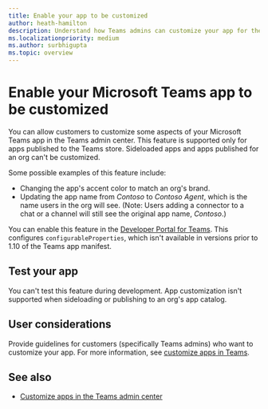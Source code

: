 ```yaml
---
title: Enable your app to be customized
author: heath-hamilton
description: Understand how Teams admins can customize your app for their org.
ms.localizationpriority: medium
ms.author: surbhigupta
ms.topic: overview
---
```

# Enable your Microsoft Teams app to be customized

You can allow customers to customize some aspects of your Microsoft Teams app in the Teams admin center. This feature is supported only for apps published to the Teams store. Sideloaded apps and apps published for an org can't be customized.

Some possible examples of this feature include:

* Changing the app's accent color to match an org's brand.
* Updating the app name from *Contoso* to *Contoso Agent*, which is the name users in the org will see. (Note: Users adding a connector to a chat or a channel will still see the original app name, *Contoso*.)

You can enable this feature in the [Developer Portal for Teams](https://dev.teams.microsoft.com/home). This configures `configurableProperties`, which isn't available in versions prior to 1.10 of the Teams app manifest.

## Test your app

You can't test this feature during development. App customization isn't supported when sideloading or publishing to an org's app catalog.

## User considerations

Provide guidelines for customers (specifically Teams admins) who want to customize your app. For more information, see [customize apps in Teams](/MicrosoftTeams/customize-apps).

## See also

* [Customize apps in the Teams admin center](/MicrosoftTeams/customize-apps)
